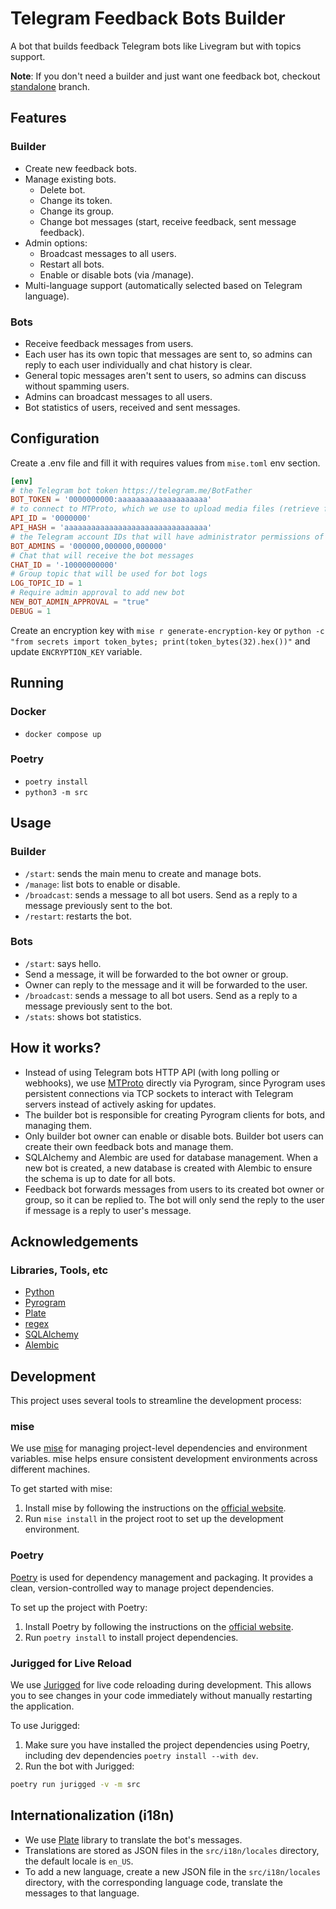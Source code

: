 # Telegram Feedback Bots Builder

A bot that builds feedback Telegram bots like Livegram but with topics support.

**Note**: If you don't need a builder and just want one feedback bot, checkout [standalone](https://github.com/yshalsager/telegram-feedback-bot/tree/standalone) branch.

## Features

### Builder

- Create new feedback bots.
- Manage existing bots.
    - Delete bot.
    - Change its token.
    - Change its group.
    - Change bot messages (start, receive feedback, sent message feedback).
- Admin options:
    - Broadcast messages to all users.
    - Restart all bots.
    - Enable or disable bots (via /manage).
- Multi-language support (automatically selected based on Telegram language).

### Bots

- Receive feedback messages from users.
- Each user has its own topic that messages are sent to, so admins can reply to each user individually and chat history
  is clear.
- General topic messages aren't sent to users, so admins can discuss without spamming users.
- Admins can broadcast messages to all users.
- Bot statistics of users, received and sent messages.

## Configuration

Create a .env file and fill it with requires values from `mise.toml` env section.

```toml
[env]
# the Telegram bot token https://telegram.me/BotFather
BOT_TOKEN = '0000000000:aaaaaaaaaaaaaaaaaaaa'
# to connect to MTProto, which we use to upload media files (retrieve from https://my.telegram.org)
API_ID = '0000000'
API_HASH = 'aaaaaaaaaaaaaaaaaaaaaaaaaaaaaaaa'
# the Telegram account IDs that will have administrator permissions of the bot
BOT_ADMINS = '000000,000000,000000'
# Chat that will receive the bot messages
CHAT_ID = '-10000000000'
# Group topic that will be used for bot logs
LOG_TOPIC_ID = 1
# Require admin approval to add new bot
NEW_BOT_ADMIN_APPROVAL = "true"
DEBUG = 1
```

Create an encryption key with `mise r generate-encryption-key`
or `python -c "from secrets import token_bytes; print(token_bytes(32).hex())"`
and update `ENCRYPTION_KEY` variable.

## Running

### Docker

- `docker compose up`

### Poetry

- `poetry install`
- `python3 -m src`

## Usage

### Builder

- `/start`: sends the main menu to create and manage bots.
- `/manage`: list bots to enable or disable.
- `/broadcast`: sends a message to all bot users. Send as a reply to a message previously sent to the bot.
- `/restart`: restarts the bot.

### Bots

- `/start`: says hello.
- Send a message, it will be forwarded to the bot owner or group.
- Owner can reply to the message and it will be forwarded to the user.
- `/broadcast`: sends a message to all bot users. Send as a reply to a message previously sent to the bot.
- `/stats`: shows bot statistics.

## How it works?

- Instead of using Telegram bots HTTP API (with long polling or webhooks), we
  use [MTProto](https://core.telegram.org/mtproto) directly via Pyrogram, since Pyrogram uses persistent connections via
  TCP sockets to interact with Telegram servers instead of actively asking for updates.
- The builder bot is responsible for creating Pyrogram clients for bots, and managing them.
- Only builder bot owner can enable or disable bots. Builder bot users can create their own feedback bots and manage
  them.
- SQLAlchemy and Alembic are used for database management. When a new bot is created, a new database is created with
  Alembic to ensure the schema is up to date for all bots.
- Feedback bot forwards messages from users to its created bot owner or group, so it can be replied to. The bot will
  only send the reply to the user if message is a reply to user's message.

## Acknowledgements

### Libraries, Tools, etc

- [Python](https://www.python.org/)
- [Pyrogram](https://github.com/Mayuri-Chan/pyrofork)
- [Plate](https://github.com/delivrance/plate)
- [regex](https://github.com/mrabarnett/mrab-regex)
- [SQLAlchemy](https://www.sqlalchemy.org/)
- [Alembic](https://alembic.sqlalchemy.org/)

## Development

This project uses several tools to streamline the development process:

### mise

We use [mise](https://mise.jdx.dev/) for managing project-level dependencies and environment variables. mise helps
ensure consistent development environments across different machines.

To get started with mise:

1. Install mise by following the instructions on the [official website](https://mise.jdx.dev/).
2. Run `mise install` in the project root to set up the development environment.

### Poetry

[Poetry](https://python-poetry.org/) is used for dependency management and packaging. It provides a clean,
version-controlled way to manage project dependencies.

To set up the project with Poetry:

1. Install Poetry by following the instructions on the [official website](https://python-poetry.org/docs/#installation).
2. Run `poetry install` to install project dependencies.

### Jurigged for Live Reload

We use [Jurigged](https://github.com/breuleux/jurigged) for live code reloading during development. This allows you to
see changes in your code immediately without manually restarting the application.

To use Jurigged:

1. Make sure you have installed the project dependencies using Poetry, including dev
   dependencies `poetry install --with dev`.
2. Run the bot with Jurigged:

```bash
poetry run jurigged -v -m src
```

## Internationalization (i18n)

- We use [Plate](https://github.com/delivrance/plate) library to translate the bot's messages.
- Translations are stored as JSON files in the `src/i18n/locales` directory, the default locale is `en_US`.
- To add a new language, create a new JSON file in the `src/i18n/locales` directory, with the corresponding language
  code,
  translate the messages to that language.
